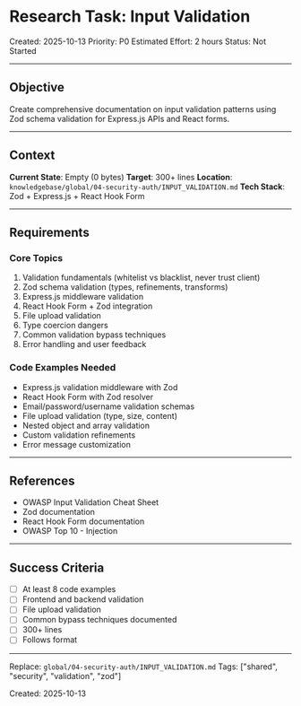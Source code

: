 # Research Task: Input Validation

Created: 2025-10-13
Priority: P0
Estimated Effort: 2 hours
Status: Not Started

---

## Objective

Create comprehensive documentation on input validation patterns using Zod schema validation for Express.js APIs and React forms.

---

## Context

**Current State**: Empty (0 bytes)
**Target**: 300+ lines
**Location**: `knowledgebase/global/04-security-auth/INPUT_VALIDATION.md`
**Tech Stack**: Zod + Express.js + React Hook Form

---

## Requirements

### Core Topics
1. Validation fundamentals (whitelist vs blacklist, never trust client)
2. Zod schema validation (types, refinements, transforms)
3. Express.js middleware validation
4. React Hook Form + Zod integration
5. File upload validation
6. Type coercion dangers
7. Common validation bypass techniques
8. Error handling and user feedback

### Code Examples Needed
- Express.js validation middleware with Zod
- React Hook Form with Zod resolver
- Email/password/username validation schemas
- File upload validation (type, size, content)
- Nested object and array validation
- Custom validation refinements
- Error message customization

---

## References

- OWASP Input Validation Cheat Sheet
- Zod documentation
- React Hook Form documentation
- OWASP Top 10 - Injection

---

## Success Criteria

- [ ] At least 8 code examples
- [ ] Frontend and backend validation
- [ ] File upload validation
- [ ] Common bypass techniques documented
- [ ] 300+ lines
- [ ] Follows format

---

Replace: `global/04-security-auth/INPUT_VALIDATION.md`
Tags: ["shared", "security", "validation", "zod"]

Created: 2025-10-13
